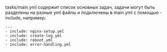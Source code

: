 tasks/main.yml содержит список основных задач, задачи могут быть разделены на разные yml файлы и подключены в main.yml с помощью - include, например:
```
---
- include: nginx-setup.yml
- include: create-log.yml
- include: reboot.yml
- include: error-handling.yml
```
